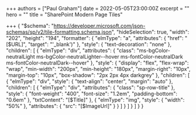 +++
authors = ["Paul Graham"]
date = 2022-05-05T23:00:00Z
excerpt = ""
hero = ""
title = "SharePoint Modern Page Tiles"

+++
{
  "$schema": "https://developer.microsoft.com/json-schemas/sp/v2/tile-formatting.schema.json",
  "hideSelection": true,
  "width": "202",
  "height": "194",
  "formatter": {
    "elmType": "a",
    "attributes": {
      "href": "[$URL]",
      "target": "'_blank')"
    },
    "style": {
      "text-decoration": "none"
    },
    "children": [
      {
        "elmType": "div",
        "attributes": {
          "class": "ms-bgColor-neutralLight ms-bgColor-neutralLighter--hover ms-fontColor-neutralDark ms-fontColor-neutralDark--hover"
        },
        "style": {
          "display": "flex",
          "flex-wrap": "wrap",
          "min-width": "200px",
          "min-height": "180px",
          "margin-right": "10px",
          "margin-top": "10px",
          "box-shadow": "2px 2px 4px darkgrey"
        },
        "children": [
          {
            "elmType": "div",
            "style": {
              "text-align": "center",
              "margin": "auto"
            },
            "children": [
              {
                "elmType": "div",
                "attributes": {
                  "class": "sp-row-title"
                },
                "style": {
                  "font-weight": "400",
                  "font-size": "1.2em",
                  "padding-bottom": "0.6em"
                },
                "txtContent": "[$Title]"
              },
              {
                "elmType": "img",
                "style": {
                  "width": "50%"
                },
                "attributes": {
                  "src": "[$ImageUrl]"
                }
              }
            ]
          }
        ]
      }
    ]
  }
}